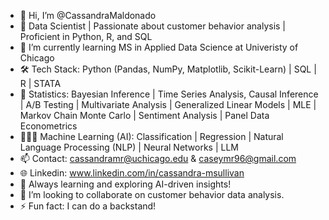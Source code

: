 - 👋 Hi, I’m @CassandraMaldonado
- 👀 Data Scientist | Passionate about customer behavior analysis | Proficient in Python, R, and SQL
- 🌱 I’m currently learning MS in Applied Data Science at Univeristy of Chicago
- 🛠️ Tech Stack: Python (Pandas, NumPy, Matplotlib, Scikit-Learn) | SQL | R | STATA
- 🔢 Statistics: Bayesian Inference | Time Series Analysis, Causal Inference | A/B Testing | Multivariate Analysis | Generalized Linear Models | MLE | 
     Markov Chain Monte Carlo | Sentiment Analysis | Panel Data Econometrics
- 👩🏻‍💻 Machine Learning (AI): Classification | Regression | Natural Language Processing (NLP) | Neural Networks | LLM
- 📫 Contact: cassandramr@uchicago.edu & caseymr96@gmail.com
- 🌐 Linkedin: www.linkedin.com/in/cassandra-msullivan
- 🚀 Always learning and exploring AI-driven insights!
- 💞️ I’m looking to collaborate on customer behavior data analysis.
- ⚡ Fun fact: I can do a backstand! 
